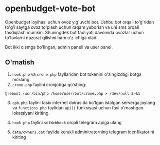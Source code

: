 # openbudget-vote-bot

Openbudget loyihasi uchun ovoz yig'uvchi bot. Ushbu bot orqali to'g'ridan to'g'i saytga ovoz to'plash uchun raqam yuborish va uni sms orqali tasdiqlash mumkin. Shuningdek bot faoliyati davomida ovozlar uchun to'lovlarni nazorat qilishni ham o'z ichiga oladi.

Bot ikki qismga bo'lingan, admin paneli va user panel.

## O'rnatish

1. `hook.php` va `crone.php` fayllaridan bot tokenini o'zingizdagi botga moslang.
2. `crone.php` faylini cronjobga qo'shing:

```
@reboot /usr/bin/php /home/user/bot/crone.php > /dev/null 2>&1
```

3. `opb.php` faylini tasix internet doirasida bo'lgan istalgan serverga joylang va `functions.php` faylidan `api()` funksiyasi uchun fayl o'rnashgan lokatsiyani kiriting.

4. `hook.php` faylini `setWebhook` orqali telegram apiga ulang 

5. `data/owners.dat` faylida kerakli adminitratorning telegram idenfikatorini kiriting 
